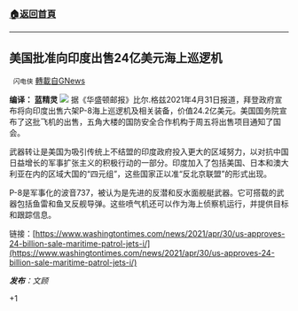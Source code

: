 ###  [:house:返回首頁](https://github.com/ourhimalayas/txt)
---

## 美国批准向印度出售24亿美元海上巡逻机
` 闪电侠` [轉載自GNews](https://gnews.org/zh-hans/1159130/)

**编译： 蓝精灵**
![]()![](https://gnews-media-offload.s3.amazonaws.com/wp-content/uploads/2021/04/30224528/Indonesia_Sub658.jpg)
据《华盛顿邮报》比尔.格兹2021年4月31日报道，拜登政府宣布将向印度出售六架P-8海上巡逻机及相关装备，价值24.2亿美元。美国国务院宣布了这批飞机的出售，五角大楼的国防安全合作机构于周五将出售项目通知了国会。

武器转让是美国为吸引传统上不结盟的印度政府投入更大的区域努力，以对抗中国日益增长的军事扩张主义的积极行动的一部分。印度加入了包括美国、日本和澳大利亚在内的区域大国的“四元组”，这些国家正以准“反北京联盟”的形式出现。

P-8是军事化的波音737，被认为是先进的反潜和反水面舰艇武器。它可搭载的武器包括鱼雷和鱼叉反舰导弹。这些喷气机还可以作为海上侦察机运行，并提供目标和跟踪信息。

链接：[https://www.washingtontimes.com/news/2021/apr/30/us-approves-24-billion-sale-maritime-patrol-jets-i/](https://www.washingtontimes.com/news/2021/apr/30/us-approves-24-billion-sale-maritime-patrol-jets-i/)

***发布**：文顾*

+1
